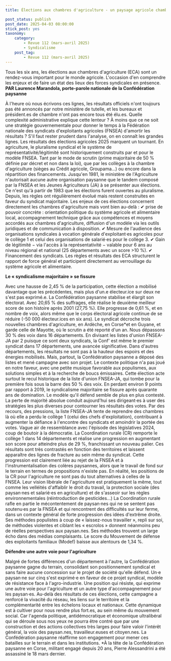 ```yaml
---
title: Élections aux chambres d'agriculture - un paysage agricole chamboulé ?

post_status: publish
post_date: 2025-04-03 08:00:00
stick_post: yes
taxonomy:
    category:
        - Revue 112 (mars-avril 2025)
        - Syndicalisme
    post_tag:
        - Revue 112 (mars-avril 2025)
---
```


Tous les six ans, les élections aux chambres d'agriculture (ECA) sont un rendez-vous important pour le monde agricole. L'occasion d'en comprendre les enjeux et de faire un état des lieux des forces syndicales en présence.
**PAR Laurence Marandola, porte-parole nationale de la Confédération paysanne**

À l'heure où nous écrivons ces lignes, les résultats officiels n'ont toujours pas été annoncés par notre ministère de tutelle, et les bureaux et président.es de chambre n'ont pas encore tous été élu.es. Quelle complexité administrative explique cette lenteur ? À moins que ce ne soit une stratégie gouvernementale pour donner le temps à la Fédération nationale des syndicats d'exploitants agricoles (FNSEA) d'amortir les résultats ? S'il faut rester prudent dans l'analyse, on en connaît les grandes lignes. Les résultats des élections agricoles 2025 marquent un tournant.
En agriculture, le pluralisme syndical et le système de représentativité/légitimité sont historiquement construits par et pour le modèle FNSEA. Tant par le mode de scrutin (prime majoritaire de 50 % définie par décret et non dans la loi), que par les collèges à la chambre d'agriculture (sièges au Crédit agricole, Groupama...) ou encore dans la répartition des financements.
Jusqu'en 1981, le ministère de l'Agriculture n'autorisait aucune autre organisation paysanne que le tandem composé par la FNSEA et les Jeunes Agriculteurs (JA) à se présenter aux élections. Ce n'est qu'à partir de 1983 que les élections furent ouvertes au pluralisme. Depuis, les règles ont régulièrement évolué mais restent construites en faveur du syndicat majoritaire.
Les enjeux de ces élections concernent directement les chambres d'agriculture mais vont bien au-delà :
✔ prise de pouvoir concrète : orientation politique du système agricole et alimentaire local, accompagnement technique grâce aux compétences et moyens accordés aux chambres d'agriculture, diffusion d'un modèle via les outils juridiques et de communication à disposition.
✔ Mesure de l'audience des organisations syndicales à vocation générale d'exploitant·es agricoles pour le collège 1 et celui des organisations de salarié·es pour le collège 3.
✔ Gain de légitimité − via l'accès à la représentativité − valable pour 6 ans au niveau régional et national (25 départements avec un score \>10 %).
✔ Financement des syndicats.
Les règles et résultats des ECA structurent le rapport de force général et participent directement au verrouillage du système agricole et alimentaire.

**Le « syndicalisme majoritaire » se fissure**

Avec une hausse de 2,45 % de la participation, cette élection a mobilisé davantage que les précédentes, mais plus d'un.e électeur.ice sur deux ne s'est pas exprimé.e.
La Confédération paysanne stabilise et élargit son électorat. Avec 20,65 % des suffrages, elle réalise le deuxième meilleur score de son histoire après 2001 (27,75 %). Elle progresse de 0,61 %, et en nombre de voix, alors même que le corps électoral agricole continue de se réduire (-50 000 électeur.ices en six ans). Le syndicat décroche trois nouvelles chambres d'agriculture, en Ardèche, en Corse\*et en Guyane, et garde celle de Mayotte, où le scrutin a été reporté d'un an. Nous dépassons 30 % des voix dans 16 départements. En divisant les listes d'union FNSEA-JA par 2 puisque ce sont deux syndicats, la Conf' est même le premier syndicat dans 17 départements, une avancée significative.
Dans d'autres départements, les résultats ne sont pas à la hauteur des espoirs et des énergies mobilisés. Mais, partout, la Confédération paysanne a déposé des listes et mené campagne avec son projet. Le contexte politique n'a pas joué en notre faveur, avec une petite musique favorable aux populismes, aux solutions simples et à la recherche de boucs émissaires.
Cette élection acte surtout le recul historique de la liste d'union FNSEA-JA, qui tombe pour la première fois sous la barre des 50 % des voix. En perdant environ 9 points par rapport à 2019, le syndicalisme majoritaire se fissure après quarante ans de domination. Le modèle qu'il défend semble de plus en plus contesté. La perte de majorité absolue conduit aujourd'hui ses dirigeant·es à user des stratégies les plus diverses pour contourner les résultats des votes. Par des recours, des pressions, la liste FNSEA-JA tente de reprendre des chambres là où elle a perdu le collège 1 (celui des chefs d'exploitation), contribuant à augmenter la défiance à l'encontre des syndicats et amoindrir la portée des votes. Vague air de ressemblance avec l'épisode des législatives 2024, coup de boutoir à la démocratie.
La Coordination rurale (CR) remporte le collège 1 dans 14 départements et réalise une progression en augmentant son score pour atteindre plus de 29 %, franchissant un nouveau palier. Ces résultats sont très contrastés en fonction des territoires et laissent apparaître des lignes de fracture au sein même du syndicat. Cette progression est clairement liée au rejet de la FNSEA et à l'instrumentalisation des colères paysannes, alors que le travail de fond sur le terrain en termes de propositions n'existe pas. En réalité, les positions de la CR pour l'agriculture ne sont pas du tout alternatives à celles de la FNSEA. Leur vision libérale de l'agriculture est pratiquement la même, tout comme les velléités d'affaiblir le droit du travail, la protection sociale (des paysan·nes et salarié·es en agriculture) et de s'asseoir sur les règles environnementales (réintroduction de pesticides...) La Coordination rurale rafle en partie le mécontentement de paysan·nes qui ne se sentent pas soutenu·es par la FNSEA et qui rencontrent des difficultés sur leur ferme, dans un contexte général de forte progression des idées d'extrême droite. Ses méthodes populistes à coup de « laissez-nous travailler », repli sur soi, de méthodes violentes et ciblant les « escrolos » donnent néanmoins peu de réelles perspectives aux paysan.nes. Ses méthodes trouvent un large écho dans des médias complaisants.
Le score du Mouvement de défense des exploitants familiaux (Modef) baisse aux alentours de 1,34 %.

**Défendre une autre voie pour l'agriculture**

Malgré de fortes différences d'un département à l'autre, la Confédération paysanne gagne du terrain, consolidant son positionnement syndical et sans faire aucune concession sur le projet de société qu'elle défend.
Un·e paysan·ne sur cinq s'est exprimé·e en faveur de ce projet syndical, modèle de résistance face à l'agro-industrie. Une position qui résiste, qui exprime une autre voie pour l'agriculture et un autre type d'accompagnement pour les paysan·es.
Au-delà des résultats de ces élections, cette campagne a renforcé la vivacité du réseau, les liens sur le territoire et la complémentarité entre les échelons locaux et nationaux. Cette dynamique est à cultiver pour nous rendre plus fort.es, au sein même du mouvement social. Car l'agenda politique, antidémocratique et économique ultralibéral qui se déroule sous nos yeux ne pourra être contré que par une construction et des actions collectives très larges pour faire valoir l'intérêt général, la voix des paysan.nes, travailleur.euses et citoyen.nes. La Confédération paysanne réaffirme son engagement pour mener ces batailles sur le terrain et dans les institutions.
\*À la tête de la Confédération paysanne en Corse, militant engagé depuis 20 ans, Pierre Alessandrini a été assassiné le 18 mars dernier.
